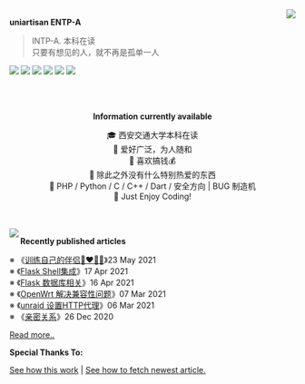 <a href="https://github.com/anuraghazra/github-readme-stats">
  <img align="right" src="https://github-readme-stats.vercel.app/api?username=uniartisan&show_icons=true&count_private=true&title_color=0366d6&text_color=24292e&icon_color=40c463&bg_color=fff" />
</a>

**uniartisan  ENTP-A**

> INTP-A. 本科在读 <br />
> 只要有想见的人，就不再是孤单一人

![](https://img.shields.io/badge/-HTML-e34f26?style=flat-square&logo=HTML5&labelColor=e34f26&logoColor=fff) ![](https://img.shields.io/badge/-CSS-1572b6?style=flat-square&logo=CSS3&labelColor=1572b6&logoColor=fff) ![](https://img.shields.io/badge/-JavaScript-f7df1e?style=flat-square&logo=JavaScript&labelColor=f7df1e&logoColor=fff) ![](https://img.shields.io/badge/-C/Cpp-a8b9cc?style=flat-square&logo=C&labelColor=a8b9cc&logoColor=fff) ![](https://img.shields.io/badge/-Python-3776ab?style=flat-square&logo=Python&labelColor=3776ab&logoColor=fff) ![](https://img.shields.io/badge/-VSCode-007acc?style=flat-square&logo=Visual%20Studio%20Code&labelColor=007acc&logoColor=fff)

<br />

<br />

<div align="center">

**Information currently available**

🎓 西安交通大学本科在读 <br />
🎉 爱好广泛，为人随和 <br />
📃 喜欢搞钱💰 <br />
🍻 除此之外没有什么特别热爱的东西 <br />
🎯 PHP / Python / C / C++ / Dart / 安全方向 | BUG 制造机 <br />
🎃 Just Enjoy Coding!

</div>

<br />

<br />

<a href="https://github.com/anuraghazra/github-readme-stats">
  <img align="left" src="https://github-readme-stats.vercel.app/api/top-langs/?username=uniartisan" />
</a>

**Recently published articles**

<!-- posts start -->

 ※ 《[训练自己的伴侣🧑‍❤️‍💋‍🧑](https://blog.uniartisan.com/archives/train_your_partner.html)》23 May 2021<br />
 ※ 《[Flask Shell集成](https://blog.uniartisan.com/archives/flask_in_shell.html)》17 Apr 2021<br />
 ※ 《[Flask 数据库相关](https://blog.uniartisan.com/archives/flask-sql.html)》16 Apr 2021<br />
 ※ 《[OpenWrt 解决兼容性问题](https://blog.uniartisan.com/archives/solve_openwrt_bugs.html)》07 Mar 2021<br />
 ※ 《[unraid 设置HTTP代理](https://blog.uniartisan.com/archives/setting_http_proxy_on_unriad.html)》06 Mar 2021<br />
 ※ 《[亲密关系](https://blog.uniartisan.com/archives/intimacy.html)》26 Dec 2020<br />


 [Read more..](https://blog.uniartisan.com/)

<!-- posts end -->

**Special Thanks To:**

[See how this work](https://github.com/anuraghazra/github-readme-stats) | [See how to fetch newest article.](https://blog.monsterx.cn/code/update-your-posts-in-readme/)
